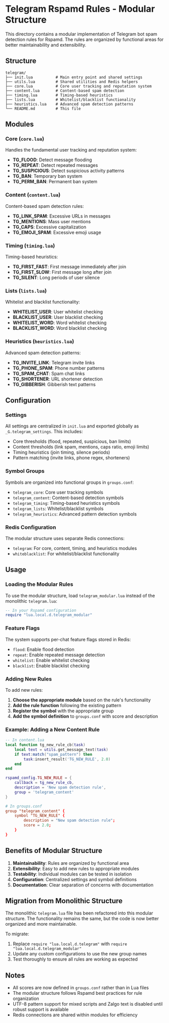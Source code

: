 # Telegram Rspamd Rules - Modular Structure

This directory contains a modular implementation of Telegram bot spam detection rules for Rspamd. The rules are organized by functional areas for better maintainability and extensibility.

## Structure

```
telegram/
├── init.lua          # Main entry point and shared settings
├── utils.lua         # Shared utilities and Redis helpers
├── core.lua          # Core user tracking and reputation system
├── content.lua       # Content-based spam detection
├── timing.lua        # Timing-based heuristics
├── lists.lua         # Whitelist/blacklist functionality
├── heuristics.lua    # Advanced spam detection patterns
└── README.md         # This file
```

## Modules

### Core (`core.lua`)
Handles the fundamental user tracking and reputation system:
- **TG_FLOOD**: Detect message flooding
- **TG_REPEAT**: Detect repeated messages
- **TG_SUSPICIOUS**: Detect suspicious activity patterns
- **TG_BAN**: Temporary ban system
- **TG_PERM_BAN**: Permanent ban system

### Content (`content.lua`)
Content-based spam detection rules:
- **TG_LINK_SPAM**: Excessive URLs in messages
- **TG_MENTIONS**: Mass user mentions
- **TG_CAPS**: Excessive capitalization
- **TG_EMOJI_SPAM**: Excessive emoji usage

### Timing (`timing.lua`)
Timing-based heuristics:
- **TG_FIRST_FAST**: First message immediately after join
- **TG_FIRST_SLOW**: First message long after join
- **TG_SILENT**: Long periods of user silence

### Lists (`lists.lua`)
Whitelist and blacklist functionality:
- **WHITELIST_USER**: User whitelist checking
- **BLACKLIST_USER**: User blacklist checking
- **WHITELIST_WORD**: Word whitelist checking
- **BLACKLIST_WORD**: Word blacklist checking

### Heuristics (`heuristics.lua`)
Advanced spam detection patterns:
- **TG_INVITE_LINK**: Telegram invite links
- **TG_PHONE_SPAM**: Phone number patterns
- **TG_SPAM_CHAT**: Spam chat links
- **TG_SHORTENER**: URL shortener detection
- **TG_GIBBERISH**: Gibberish text patterns

## Configuration

### Settings
All settings are centralized in `init.lua` and exported globally as `_G.telegram_settings`. This includes:
- Core thresholds (flood, repeated, suspicious, ban limits)
- Content thresholds (link spam, mentions, caps ratio, emoji limits)
- Timing heuristics (join timing, silence periods)
- Pattern matching (invite links, phone regex, shorteners)

### Symbol Groups
Symbols are organized into functional groups in `groups.conf`:
- `telegram_core`: Core user tracking symbols
- `telegram_content`: Content-based detection symbols
- `telegram_timing`: Timing-based heuristics symbols
- `telegram_lists`: Whitelist/blacklist symbols
- `telegram_heuristics`: Advanced pattern detection symbols

### Redis Configuration
The modular structure uses separate Redis connections:
- `telegram`: For core, content, timing, and heuristics modules
- `whiteblacklist`: For whitelist/blacklist functionality

## Usage

### Loading the Modular Rules
To use the modular structure, load `telegram_modular.lua` instead of the monolithic `telegram.lua`:

```lua
-- In your Rspamd configuration
require "lua.local.d.telegram_modular"
```

### Feature Flags
The system supports per-chat feature flags stored in Redis:
- `flood`: Enable flood detection
- `repeat`: Enable repeated message detection
- `whitelist`: Enable whitelist checking
- `blacklist`: Enable blacklist checking

### Adding New Rules
To add new rules:

1. **Choose the appropriate module** based on the rule's functionality
2. **Add the rule function** following the existing pattern
3. **Register the symbol** with the appropriate group
4. **Add the symbol definition** to `groups.conf` with score and description

### Example: Adding a New Content Rule
```lua
-- In content.lua
local function tg_new_rule_cb(task)
    local text = utils.get_message_text(task)
    if text:match("spam_pattern") then
        task:insert_result('TG_NEW_RULE', 2.0)
    end
end

rspamd_config.TG_NEW_RULE = {
    callback = tg_new_rule_cb,
    description = 'New spam detection rule',
    group = 'telegram_content'
}
```

```conf
# In groups.conf
group "telegram_content" {
    symbol "TG_NEW_RULE" {
        description = "New spam detection rule";
        score = 2.0;
    }
}
```

## Benefits of Modular Structure

1. **Maintainability**: Rules are organized by functional area
2. **Extensibility**: Easy to add new rules to appropriate modules
3. **Testability**: Individual modules can be tested in isolation
4. **Configuration**: Centralized settings and symbol definitions
5. **Documentation**: Clear separation of concerns with documentation

## Migration from Monolithic Structure

The monolithic `telegram.lua` file has been refactored into this modular structure. The functionality remains the same, but the code is now better organized and more maintainable.

To migrate:
1. Replace `require "lua.local.d.telegram"` with `require "lua.local.d.telegram_modular"`
2. Update any custom configurations to use the new group names
3. Test thoroughly to ensure all rules are working as expected

## Notes

- All scores are now defined in `groups.conf` rather than in Lua files
- The modular structure follows Rspamd best practices for rule organization
- UTF-8 pattern support for mixed scripts and Zalgo text is disabled until robust support is available
- Redis connections are shared within modules for efficiency 